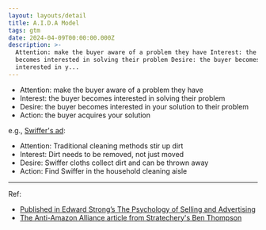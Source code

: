 ```yaml
---
layout: layouts/detail
title: A.I.D.A Model
tags: gtm
date: 2024-04-09T00:00:00.000Z
description: >-
  Attention: make the buyer aware of a problem they have Interest: the buyer
  becomes interested in solving their problem Desire: the buyer becomes
  interested in y...
---
```

* Attention: make the buyer aware of a problem they have
* Interest: the buyer becomes interested in solving their problem
* Desire: the buyer becomes interested in your solution to their problem
* Action: the buyer acquires your solution

e.g., [Swiffer's ad](https://youtu.be/nIlkB-0qW6A):
* Attention: Traditional cleaning methods stir up dirt
* Interest: Dirt needs to be removed, not just moved
* Desire: Swiffer cloths collect dirt and can be thrown away
* Action: Find Swiffer in the household cleaning aisle


---

Ref: 
* [Published in Edward Strong’s The Psychology of Selling and Advertising](https://babel.hathitrust.org/cgi/pt?id=uc1.$b38792&view=1up&seq=11) 
* [The Anti-Amazon Alliance article from Stratechery's Ben Thompson](https://stratechery.com/2020/the-anti-amazon-alliance/)
